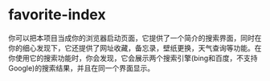 # favorite-index
你可以把本项目当成你的浏览器启动页面，它提供了一个简介的搜索界面，同时在你的细心发现下，它还提供了网址收藏，备忘录，壁纸更换，天气查询等功能。在你使用它的搜索功能时，你会发现，它会展示两个搜索引擎(bing和百度，不支持Google)的搜索结果，并且在同一个界面显示。


